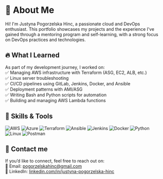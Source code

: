 # 👋 About Me  
Hi! I'm Justyna Pogorzelska Hinc, a passionate cloud and DevOps enthusiast. This portfolio showcases my projects and the experience I've gained through a mentoring program and self-learning, with a strong focus on DevOps practices and technologies.

## 🔥 What I Learned  
As part of my development journey, I worked on:  
✅ Managing AWS infrastructure with Terraform (ASG, EC2, ALB, etc.)  
✅ Linux server troubleshooting  
✅ CI/CD pipelines using GitLab, Jenkins, Docker, and Ansible  
✅ Deployment patterns with AMI/ASG  
✅ Writing Bash and Python scripts for automation  
✅ Building and managing AWS Lambda functions

## 🚀 Skills & Tools  

![AWS](https://img.shields.io/badge/AWS-%23FF9900.svg?style=flat&logo=amazonaws&logoColor=white) 
![Azure](https://img.shields.io/badge/Azure-%230072C6.svg?style=flat&logo=microsoftazure&logoColor=white) 
![Terraform](https://img.shields.io/badge/Terraform-%23623CE4.svg?style=flat&logo=terraform&logoColor=white) 
![Ansible](https://img.shields.io/badge/Ansible-%23EE0000.svg?style=flat&logo=ansible&logoColor=white) 
![Jenkins](https://img.shields.io/badge/Jenkins-%23D24939.svg?style=flat&logo=jenkins&logoColor=white) 
![Docker](https://img.shields.io/badge/Docker-%230db7ed.svg?style=flat&logo=docker&logoColor=white)
![Python](https://img.shields.io/badge/Python-%233776AB.svg?style=flat&logo=python&logoColor=white) 
![Linux](https://img.shields.io/badge/Linux-FCC624?style=flat&logo=linux&logoColor=black) 
![Postman](https://img.shields.io/badge/Postman-%23FF6C37.svg?style=flat&logo=postman&logoColor=white) 





## 📩 Contact me
If you’d like to connect, feel free to reach out on:  
📧 Email: [pogorzelskahinc@gmail.com](mailto:pogorzelskahinc@gmail.com)   
💼 LinkedIn: [linkedin.com/in/justyna-pogorzelska-hinc](https://www.linkedin.com/in/justyna-pogorzelska-hinc/)    
